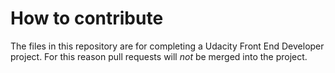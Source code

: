 # How to contribute

The files in this repository are for completing a Udacity Front End Developer project. For this reason pull requests will _not_ be merged into the project.
